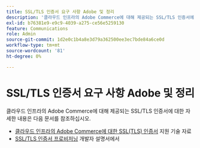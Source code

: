 ```yaml
---
title: SSL/TLS 인증서 요구 사항 Adobe 및 정리
description: '클라우드 인프라의 Adobe Commerce에 대해 제공되는 SSL/TLS 인증서에 대한 자세한 내용은 다음 문서를 참조하십시오.'
exl-id: b76381e9-e9c9-4039-a275-ce56e5259130
feature: Communications
role: Admin
source-git-commit: 1d2e0c1b4a8e3d79a362500ee3ec7bde84a6ce0d
workflow-type: tm+mt
source-wordcount: '81'
ht-degree: 0%

---
```


# SSL/TLS 인증서 요구 사항 Adobe 및 정리

클라우드 인프라의 Adobe Commerce에 대해 제공되는 SSL/TLS 인증서에 대한 자세한 내용은 다음 문서를 참조하십시오.

* [클라우드 인프라의 Adobe Commerce에 대한 SSL(TLS) 인증서](/help/how-to/general/ssl-tls-certificates-for-magento-commerce-cloud-faq.md) 지원 기술 자료
* [SSL/TLS 인증서 프로비저닝](https://devdocs.magento.com/cloud/cdn/configure-fastly.html#provision-ssltls-certificates) 개발자 설명서에서
